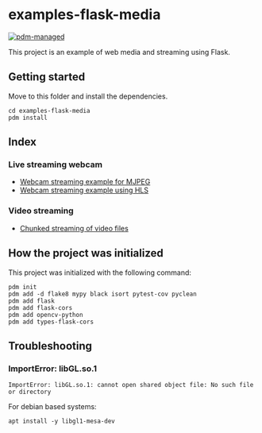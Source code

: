 # examples-flask-media

[![pdm-managed](https://img.shields.io/badge/pdm-managed-blueviolet)](https://pdm.fming.dev)

This project is an example of web media and streaming using Flask.


## Getting started

Move to this folder and install the dependencies.

```shell
cd examples-flask-media
pdm install
```

## Index

### Live streaming webcam 

- [Webcam streaming example for MJPEG](./src/examples/webcam/mjpeg/README.md)
- [Webcam streaming example using HLS](./src/examples/webcam/hls/README.md)

### Video streaming

- [Chunked streaming of video files](./src/examples/video/chunks/README.md)


## How the project was initialized

This project was initialized with the following command:

```shell
pdm init
pdm add -d flake8 mypy black isort pytest-cov pyclean
pdm add flask
pdm add flask-cors
pdm add opencv-python
pdm add types-flask-cors
```


## Troubleshooting

### ImportError: libGL.so.1

```console
ImportError: libGL.so.1: cannot open shared object file: No such file or directory
```

For debian based systems:

```shell
apt install -y libgl1-mesa-dev
```
<!-- // spell-checker:words libgl1 -->
